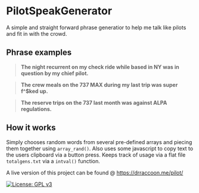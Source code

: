 # PilotSpeakGenerator
A simple and straight forward phrase generatior to help me talk like pilots and fit in with the crowd.

## Phrase examples
> **The night recurrent on my check ride while based in NY was in question by my chief pilot.**

> **The crew meals on the 737 MAX during my last trip was super f^$ked up.**

> **The reserve trips on the 737 last month was against ALPA regulations.**

## How it works
Simply chooses random words from several pre-defined arrays and piecing them together using `array_rand()`. Also uses some javascript to copy text to the users clipboard via a button press. Keeps track of usage via a flat file `totalgens.txt` via  a `intval()` function.

A live version of this project can be found @ https://drraccoon.me/pilot/

[![License: GPL v3](https://img.shields.io/badge/License-GPLv3-blue.svg)](https://www.gnu.org/licenses/gpl-3.0)
